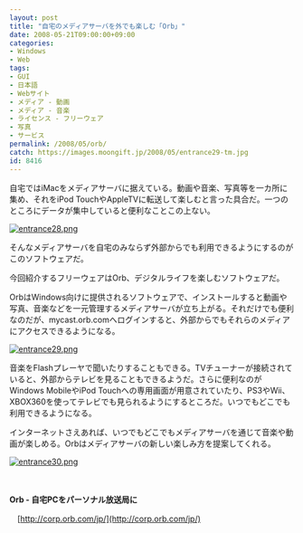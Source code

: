 ```yaml
---
layout: post
title: "自宅のメディアサーバを外でも楽しむ「Orb」"
date: 2008-05-21T09:00:00+09:00
categories:
- Windows
- Web
tags: 
- GUI
- 日本語
- Webサイト
- メディア - 動画
- メディア - 音楽
- ライセンス - フリーウェア
- 写真
- サービス
permalink: /2008/05/orb/
catch: https://images.moongift.jp/2008/05/entrance29-tm.jpg
id: 8416
---
```

自宅ではiMacをメディアサーバに据えている。動画や音楽、写真等を一カ所に集め、それをiPod TouchやAppleTVに転送して楽しむと言った具合だ。一つのところにデータが集中していると便利なことこの上ない。

  

[![entrance28.png](https://images.moongift.jp/2008/05/entrance28-tm.jpg)](https://images.moongift.jp/2008/05/entrance28.jpg)

  

そんなメディアサーバを自宅のみならず外部からでも利用できるようにするのがこのソフトウェアだ。

  

今回紹介するフリーウェアはOrb、デジタルライフを楽しむソフトウェアだ。

  
  
<!--more-->  

OrbはWindows向けに提供されるソフトウェアで、インストールすると動画や写真、音楽などを一元管理するメディアサーバが立ち上がる。それだけでも便利なのだが、mycast.orb.comへログインすると、外部からでもそれらのメディアにアクセスできるようになる。

  

[![entrance29.png](https://images.moongift.jp/2008/05/entrance29-tm.jpg)](https://images.moongift.jp/2008/05/entrance29.jpg)

  

音楽をFlashプレーヤで聞いたりすることもできる。TVチューナーが接続されていると、外部からテレビを見ることもできるようだ。さらに便利なのがWindows MobileやiPod Touchへの専用画面が用意されていたり、PS3やWii、XBOX360を使ってテレビでも見られるようにするところだ。いつでもどこでも利用できるようになる。

  

インターネットさえあれば、いつでもどこでもメディアサーバを通じて音楽や動画が楽しめる。Orbはメディアサーバの新しい楽しみ方を提案してくれる。

  

[![entrance30.png](https://images.moongift.jp/2008/05/entrance30-tm.jpg)](https://images.moongift.jp/2008/05/entrance30.jpg)

  

　

  

**Orb - 自宅PCをパーソナル放送局に**  
  
　[http://corp.orb.com/jp/](http://corp.orb.com/jp/)

  
